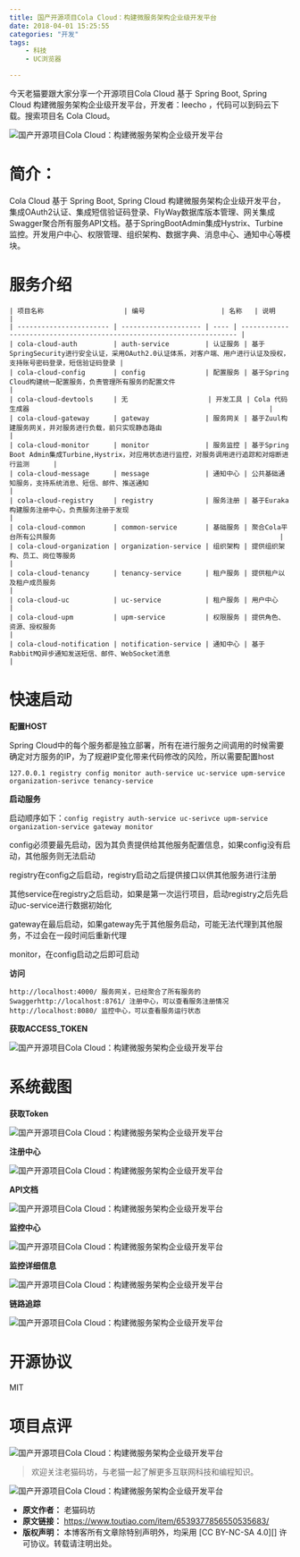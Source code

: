 ```yaml
---
title: 国产开源项目Cola Cloud：构建微服务架构企业级开发平台
date: 2018-04-01 15:25:55
categories: "开发"
tags:
	- 科技
	- UC浏览器

---
```


今天老猫要跟大家分享一个开源项目Cola Cloud 基于 Spring Boot, Spring Cloud 构建微服务架构企业级开发平台，开发者：leecho ，代码可以到码云下载。搜索项目名 Cola Cloud。

![国产开源项目Cola Cloud：构建微服务架构企业级开发平台][Cola Cloud]

# 简介： #

Cola Cloud 基于 Spring Boot, Spring Cloud 构建微服务架构企业级开发平台，集成OAuth2认证、集成短信验证码登录、FlyWay数据库版本管理、网关集成Swagger聚合所有服务API文档。基于SpringBootAdmin集成Hystrix、Turbine监控。开发用户中心、权限管理、组织架构、数据字典、消息中心、通知中心等模块。

# 服务介绍 #

    | 项目名称                    | 编号                   | 名称   | 说明                                                                    |
    | ----------------------- | -------------------- | ---- | --------------------------------------------------------------------- |
    | cola-cloud-auth         | auth-service         | 认证服务 | 基于SpringSecurity进行安全认证，采用OAuth2.0认证体系，对客户端、用户进行认证及授权，支持账号密码登录，短信验证码登录 |
    | cola-cloud-config       | config               | 配置服务 | 基于Spring Cloud构建统一配置服务，负责管理所有服务的配置文件                                  |
    | cola-cloud-devtools     | 无                    | 开发工具 | Cola 代码生成器                                                            |
    | cola-cloud-gateway      | gateway              | 服务网关 | 基于Zuul构建服务网关，并对服务进行负载，前只实现静态路由                                        |
    | cola-cloud-monitor      | monitor              | 服务监控 | 基于Spring Boot Admin集成Turbine,Hystrix，对应用状态进行监控，对服务调用进行追踪和对熔断进行监测      |
    | cola-cloud-message      | message              | 通知中心 | 公共基础通知服务，支持系统消息、短信、邮件、推送通知                                            |
    | cola-cloud-registry     | registry             | 服务注册 | 基于Euraka构建服务注册中心，负责服务注册于发现                                            |
    | cola-cloud-common       | common-service       | 基础服务 | 聚合Cola平台所有公共服务                                                        |
    | cola-cloud-organization | organization-service | 组织架构 | 提供组织架构、员工、岗位等服务                                                       |
    | cola-cloud-tenancy      | tenancy-service      | 租户服务 | 提供租户以及租户成员服务                                                          |
    | cola-cloud-uc           | uc-service           | 租户服务 | 用户中心                                                                  |
    | cola-cloud-upm          | upm-service          | 权限服务 | 提供角色、资源、授权服务                                                          |
    | cola-cloud-notification | notification-service | 通知中心 | 基于RabbitMQ异步通知发送短信、邮件、WebSocket消息                                     |

# 快速启动 #

**配置HOST**

Spring Cloud中的每个服务都是独立部署，所有在进行服务之间调用的时候需要确定对方服务的IP，为了规避IP变化带来代码修改的风险，所以需要配置host

``````````
127.0.0.1 registry config monitor auth-service uc-service upm-service organization-serivce tenancy-service
``````````

**启动服务**

启动顺序如下：`config registry auth-service uc-serivce upm-service organization-service gateway monitor`

config必须要最先启动，因为其负责提供给其他服务配置信息，如果config没有启动，其他服务则无法启动

registry在config之后启动，registry启动之后提供接口以供其他服务进行注册

其他service在registry之后启动，如果是第一次运行项目，启动registry之后先启动uc-service进行数据初始化

gateway在最后启动，如果gateway先于其他服务启动，可能无法代理到其他服务，不过会在一段时间后重新代理

monitor，在config启动之后即可启动

**访问**

``````````
http://localhost:4000/ 服务网关，已经聚合了所有服务的Swaggerhttp://localhost:8761/ 注册中心，可以查看服务注册情况http://localhost:8080/ 监控中心，可以查看服务运行状态
``````````

**获取ACCESS\_TOKEN**

![国产开源项目Cola Cloud：构建微服务架构企业级开发平台][Cola Cloud 1]

# 系统截图 #

**获取Token**

![国产开源项目Cola Cloud：构建微服务架构企业级开发平台][Cola Cloud 2]

**注册中心**

![国产开源项目Cola Cloud：构建微服务架构企业级开发平台][Cola Cloud 3]

**API文档**

![国产开源项目Cola Cloud：构建微服务架构企业级开发平台][Cola Cloud 4]

**监控中心**

![国产开源项目Cola Cloud：构建微服务架构企业级开发平台][Cola Cloud 5]

**监控详细信息**

![国产开源项目Cola Cloud：构建微服务架构企业级开发平台][Cola Cloud 6]

**链路追踪**

![国产开源项目Cola Cloud：构建微服务架构企业级开发平台][Cola Cloud 7]

# 开源协议 #

MIT


# 项目点评 #

![国产开源项目Cola Cloud：构建微服务架构企业级开发平台][Cola Cloud 8]

> 欢迎关注老猫码坊，与老猫一起了解更多互联网科技和编程知识。

![国产开源项目Cola Cloud：构建微服务架构企业级开发平台][Cola Cloud 9]


[Cola Cloud]: static/resources/crawler/VZER-B3IZ-RR7N.jpg
[Cola Cloud 1]: static/resources/crawler/VUMF-6RMB-FIZI.jpg
[Cola Cloud 2]: static/resources/crawler/REFQ-REFQ-7FFY.jpg
[Cola Cloud 3]: static/resources/crawler/YNMA-YNQJ-EFEV.jpg
[Cola Cloud 4]: static/resources/crawler/ZAJQ-I2NY-IJBA.jpg
[Cola Cloud 5]: static/resources/crawler/MMRZ-7FMU-J77J.jpg
[Cola Cloud 6]: static/resources/crawler/ZMJV-B3IY-R6BM.jpg
[Cola Cloud 7]: static/resources/crawler/BIQV-RIZJ-UJE2.jpg
[Cola Cloud 8]: http://p9.pstatp.com/large/pgc-image/1522567208829f5bfeb4200
[Cola Cloud 9]: static/resources/crawler/JNMZ-RJFU-VREA.jpg
 *  **原文作者：** 老猫码坊
 *  **原文链接：** https://www.toutiao.com/item/6539377856550535683/
 *  **版权声明：** 本博客所有文章除特别声明外，均采用 [CC BY-NC-SA 4.0][] 许可协议。转载请注明出处。
